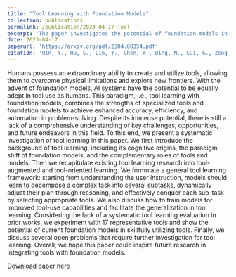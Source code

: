 ```yaml
---
title: "Tool Learning with Foundation Models"
collection: publications
permalink: /publication/2023-04-17-Tool
excerpt: 'The paper investigates the potential of foundation models in skillfully utilizing tools'
date: 2023-04-17
paperurl: 'https://arxiv.org/pdf/2304.08354.pdf'
citation: 'Qin, Y., Hu, S., Lin, Y., Chen, W., Ding, N., Cui, G., Zeng, Z., Huang, Y., Xiao, C., Han, C., Fung, Y. R., Su, Y., Wang, H., Qian, C., Tian, R., Zhu, K., Liang, S., Shen, X., Xu, B., . . . Sun, M. (2023). Tool Learning with Foundation Models. ArXiv. /abs/2304.08354'
---
```


Humans possess an extraordinary ability to create and utilize tools, allowing them to overcome physical limitations and explore new frontiers. With the advent of foundation models, AI systems have the potential to be equally adept in tool use as humans. This paradigm, i.e., tool learning with foundation models, combines the strengths of specialized tools and foundation models to achieve enhanced accuracy, efficiency, and automation in problem-solving. Despite its immense potential, there is still a lack of a comprehensive understanding of key challenges, opportunities, and future endeavors in this field. To this end, we present a systematic investigation of tool learning in this paper. We first introduce the background of tool learning, including its cognitive origins, the paradigm shift of foundation models, and the complementary roles of tools and models. Then we recapitulate existing tool learning research into tool-augmented and tool-oriented learning. We formulate a general tool learning framework: starting from understanding the user instruction, models should learn to decompose a complex task into several subtasks, dynamically adjust their plan through reasoning, and effectively conquer each sub-task by selecting appropriate tools. We also discuss how to train models for improved tool-use capabilities and facilitate the generalization in tool learning. Considering the lack of a systematic tool learning evaluation in prior works, we experiment with 17 representative tools and show the potential of current foundation models in skillfully utilizing tools. Finally, we discuss several open problems that require further investigation for tool learning. Overall, we hope this paper could inspire future research in integrating tools with foundation models.

[Download paper here](https://arxiv.org/pdf/2304.08354.pdf)

